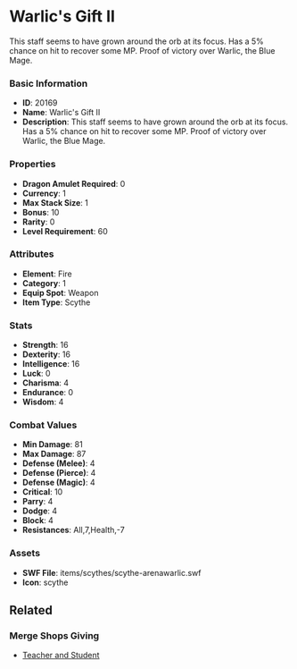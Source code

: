 # Warlic's Gift II

This staff seems to have grown around the orb at its focus. Has a 5% chance on hit to recover some MP. Proof of victory over Warlic, the Blue Mage.

### Basic Information

- **ID**: 20169
- **Name**: Warlic&#039;s Gift II
- **Description**: This staff seems to have grown around the orb at its focus. Has a 5% chance on hit to recover some MP. Proof of victory over Warlic, the Blue Mage.

### Properties

- **Dragon Amulet Required**: 0
- **Currency**: 1
- **Max Stack Size**: 1
- **Bonus**: 10
- **Rarity**: 0
- **Level Requirement**: 60

### Attributes

- **Element**: Fire
- **Category**: 1
- **Equip Spot**: Weapon
- **Item Type**: Scythe

### Stats

- **Strength**: 16
- **Dexterity**: 16
- **Intelligence**: 16
- **Luck**: 0
- **Charisma**: 4
- **Endurance**: 0
- **Wisdom**: 4

### Combat Values

- **Min Damage**: 81
- **Max Damage**: 87
- **Defense (Melee)**: 4
- **Defense (Pierce)**: 4
- **Defense (Magic)**: 4
- **Critical**: 10
- **Parry**: 4
- **Dodge**: 4
- **Block**: 4
- **Resistances**: All,7,Health,-7

### Assets

- **SWF File**: items/scythes/scythe-arenawarlic.swf
- **Icon**: scythe

## Related

### Merge Shops Giving

- [Teacher and Student](../merge-shops/342-teacher-and-student.md)

